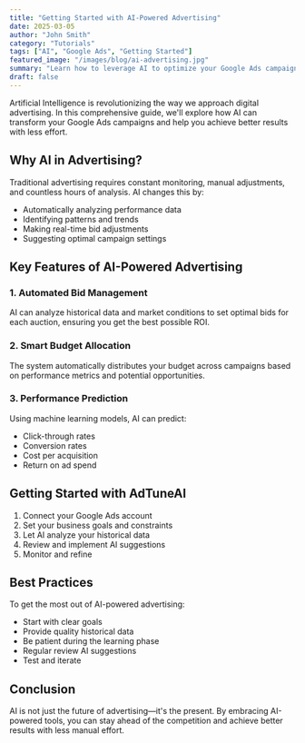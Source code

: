 ```yaml
---
title: "Getting Started with AI-Powered Advertising"
date: 2025-03-05
author: "John Smith"
category: "Tutorials"
tags: ["AI", "Google Ads", "Getting Started"]
featured_image: "/images/blog/ai-advertising.jpg"
summary: "Learn how to leverage AI to optimize your Google Ads campaigns and improve your ROI with AdTuneAI's powerful features."
draft: false
---
```


Artificial Intelligence is revolutionizing the way we approach digital advertising. In this comprehensive guide, we'll explore how AI can transform your Google Ads campaigns and help you achieve better results with less effort.

## Why AI in Advertising?

Traditional advertising requires constant monitoring, manual adjustments, and countless hours of analysis. AI changes this by:

- Automatically analyzing performance data
- Identifying patterns and trends
- Making real-time bid adjustments
- Suggesting optimal campaign settings

## Key Features of AI-Powered Advertising

### 1. Automated Bid Management

AI can analyze historical data and market conditions to set optimal bids for each auction, ensuring you get the best possible ROI.

### 2. Smart Budget Allocation

The system automatically distributes your budget across campaigns based on performance metrics and potential opportunities.

### 3. Performance Prediction

Using machine learning models, AI can predict:
- Click-through rates
- Conversion rates
- Cost per acquisition
- Return on ad spend

## Getting Started with AdTuneAI

1. Connect your Google Ads account
2. Set your business goals and constraints
3. Let AI analyze your historical data
4. Review and implement AI suggestions
5. Monitor and refine

## Best Practices

To get the most out of AI-powered advertising:

- Start with clear goals
- Provide quality historical data
- Be patient during the learning phase
- Regular review AI suggestions
- Test and iterate

## Conclusion

AI is not just the future of advertising—it's the present. By embracing AI-powered tools, you can stay ahead of the competition and achieve better results with less manual effort.
